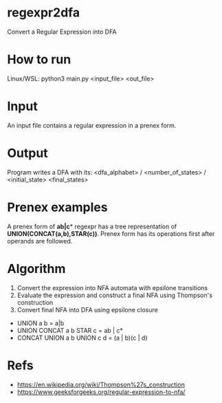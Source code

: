 # regexpr2dfa
Convert a Regular Expression into DFA

# How to run
Linux/WSL: python3 main.py <input_file> <out_file>

# Input
An input file contains a regular expression in a prenex form.


# Output
Program writes a DFA with its:
<dfa_alphabet> / 
<number_of_states> / 
<initial_state>
<final_states>
<transitions>
  
# Prenex examples
A prenex form of **ab|c*** regexpr has a tree representation of **UNION(CONCAT(a,b),STAR(c))**.
Prenex form has its operations first after operands are followed.

# Algorithm
  1. Convert the expression into NFA automata with epsilone transitions
  2. Evaluate the expression and construct a final NFA using Thompson's construction
  3. Convert final NFA into DFA using epsilone closure
  
- UNION a b = a|b
- UNION CONCAT a b STAR c = ab | c* 
- CONCAT UNION a b UNION c d = (a | b)(c | d)
  
  

# Refs
- https://en.wikipedia.org/wiki/Thompson%27s_construction
- https://www.geeksforgeeks.org/regular-expression-to-nfa/



